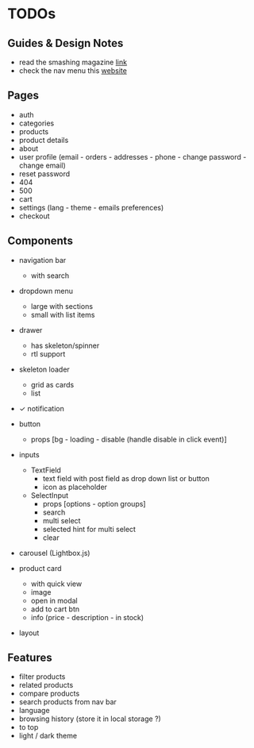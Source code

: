 # TODOs

## Guides & Design Notes

- read the smashing magazine [link](https://www.smashingmagazine.com/2020/11/best-practices-ecommerce-ui-design/)
- check the nav menu this [website](https://webflow.com/ecommerce-ui-kit-prospero)

## Pages

- auth
- categories
- products
- product details
- about
- user profile (email - orders - addresses - phone - change password - change email)
- reset password
- 404
- 500
- cart
- settings (lang - theme - emails preferences)
- checkout

## Components

- navigation bar
	- with search
	
- dropdown menu
  - large with sections
  - small with list items

- drawer
	- has skeleton/spinner
	- rtl support
	
- skeleton loader
	- grid as cards
	- list
	
- ✓ notification

- button
  - props [bg - loading - disable (handle disable in click event)]
	
- inputs
  - TextField
    - text field with post field as drop down list or button
    - icon as placeholder
  - SelectInput
    - props [options - option groups]
    - search
    - multi select
    - selected hint for multi select
    - clear
		
- carousel (Lightbox.js)

- product card
  - with quick view
  - image
  - open in modal
  - add to cart btn
  - info (price - description - in stock)

- layout

## Features

- filter products
- related products
- compare products
- search products from nav bar
- language
- browsing history (store it in local storage ?)
- to top
- light / dark theme
